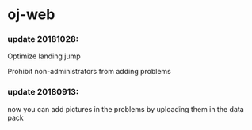 # oj-web

### update 20181028:
  Optimize landing jump
  
  Prohibit non-administrators from adding problems

### update 20180913:
  now you can add pictures in the problems by uploading them in the data pack
